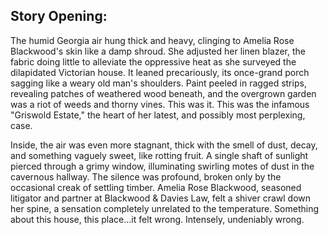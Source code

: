 ## Story Opening:

The humid Georgia air hung thick and heavy, clinging to Amelia Rose Blackwood's skin like a damp shroud. She adjusted her linen blazer, the fabric doing little to alleviate the oppressive heat as she surveyed the dilapidated Victorian house. It leaned precariously, its once-grand porch sagging like a weary old man's shoulders. Paint peeled in ragged strips, revealing patches of weathered wood beneath, and the overgrown garden was a riot of weeds and thorny vines. This was it. This was the infamous "Griswold Estate," the heart of her latest, and possibly most perplexing, case.

Inside, the air was even more stagnant, thick with the smell of dust, decay, and something vaguely sweet, like rotting fruit. A single shaft of sunlight pierced through a grimy window, illuminating swirling motes of dust in the cavernous hallway. The silence was profound, broken only by the occasional creak of settling timber. Amelia Rose Blackwood, seasoned litigator and partner at Blackwood & Davies Law, felt a shiver crawl down her spine, a sensation completely unrelated to the temperature. Something about this house, this place...it felt wrong. Intensely, undeniably wrong.
